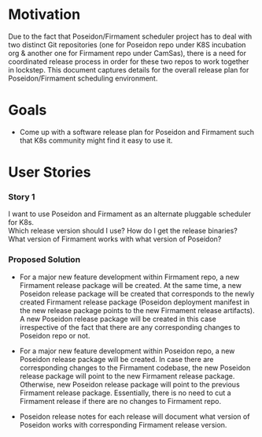 # Motivation
Due to the fact that Poseidon/Firmament scheduler project has to deal with two distinct Git repositories 
(one for Poseidon repo under K8S incubation org & another one for Firmament repo under CamSas), 
there is a need for coordinated release process in order for these two repos to work together in lockstep. 
This document captures details for the overall release plan for Poseidon/Firmament scheduling environment.

# Goals
* Come up with a software release plan for Poseidon and Firmament such that K8s community might find it easy to use it.

# User Stories
### Story 1
I want to use Poseidon and Firmament as an alternate pluggable scheduler for K8s.  
Which release version should I use? How do I get the release binaries?  
What version of Firmament works with what version of Poseidon?

### Proposed Solution
* For a major new feature development within Firmament repo, a new Firmament release package will be created. 
  At the same time, a new Poseidon release package will be created that corresponds to the newly created Firmament 
  release package (Poseidon deployment manifest in the new release package points to the new Firmament release artifacts).
  A new Poseidon release package will be created in this case irrespective of the fact that there are any corresponding 
  changes to Poseidon repo or not.
  
* For a major new feature development within Poseidon repo, a new Poseidon release package will be created.
  In case there are corresponding changes to the Firmament codebase, the new Poseidon release package will point to the 
  new Firmament release package. Otherwise, new Poseidon release package will point to the previous Firmament release 
  package. Essentially, there is no need to cut a Firmament release if there are no changes to Firmament repo.
  
* Poseidon release notes for each release will document what version of Poseidon works with corresponding Firmament 
  release version. 
